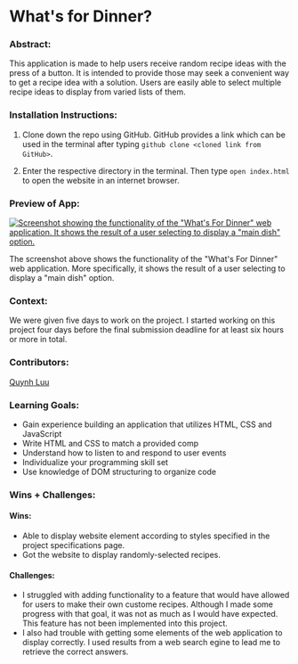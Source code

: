 # What's for Dinner? 

### Abstract:
[//]: <> (Briefly describe what you built and its features. What problem is the app solving? How does this application solve that problem?)
This application is made to help users receive random recipe ideas with the press of a button. It is intended to provide those may seek a convenient way to get a recipe idea with a solution. Users are easily able to select multiple recipe ideas to display from varied lists of them.

### Installation Instructions:
[//]: <> (What steps does a person have to take to get your app cloned down and running?)
1. Clone down the repo using GitHub. GitHub provides a link which can be used in the terminal after typing ```github clone <cloned link from GitHub>```.

2. Enter the respective directory in the terminal. Then type ```open index.html``` to open the website in an internet browser.

### Preview of App:
[//]: <> (Provide ONE gif or screenshot of your application - choose the "coolest" piece of functionality to show off.)

[![Screenshot showing the functionality of the "What's For Dinner" web application. It shows the result of a user selecting to display a "main dish" option.](https://i.postimg.cc/6QCvLWJF/Screen-Shot-2022-10-30-at-10-59-31-AM.png)](https://postimg.cc/t1CJ9Hgz)

The screenshot above shows the functionality of the "What's For Dinner" web application. More specifically, it shows the result of a user selecting to display a "main dish" option.

### Context:
[//]: <> (Give some context for the project here. How long did you have to work on it? How far into the Turing program are you?)
We were given five days to work on the project. I started working on this project four days before the final submission deadline for at least six hours or more in total.

### Contributors:
[//]: <> (Who worked on this application? Link to their GitHubs.)
[Quynh Luu](https://github.com/quynhtlluu)

### Learning Goals:
[//]: <> (What were the learning goals of this project? What tech did you work with?)
- Gain experience building an application that utilizes HTML, CSS and JavaScript
- Write HTML and CSS to match a provided comp
- Understand how to listen to and respond to user events
- Individualize your programming skill set
- Use knowledge of DOM structuring to organize code

### Wins + Challenges:
[//]: <> (What are 2-3 wins you have from this project? What were some challenges you faced - and how did you get over them?)
#### Wins:
- Able to display website element according to styles specified in the project specifications page.
- Got the website to display randomly-selected recipes.

#### Challenges:
- I struggled with adding functionality to a feature that would have allowed for users to make their own custome recipes. Although I made some progress with that goal, it was not as much as I would have expected. This feature has not been implemented into this project.
- I also had trouble with getting some elements of the web application to display correctly. I used results from a web search egine to lead me to retrieve the correct answers.